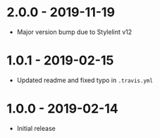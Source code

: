 # 2.0.0 - 2019-11-19

-   Major version bump due to Stylelint v12

# 1.0.1 - 2019-02-15

-   Updated readme and fixed typo in `.travis.yml`

# 1.0.0 - 2019-02-14

-   Initial release
